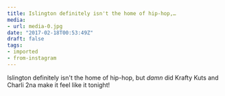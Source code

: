 ```yaml
---
title: Islington definitely isn't the home of hip-hop,…
media:
- url: media-0.jpg
date: "2017-02-18T00:53:49Z"
draft: false
tags:
- imported
- from-instagram
---
```

Islington definitely isn't the home of hip-hop, but *damn* did Krafty Kuts and Charli 2na make it feel like it tonight!
